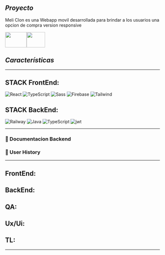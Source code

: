 ## *Proyecto*

Meli Clon es una Webapp movil desarrollada para brindar a los usuarios una opcion de compra version responsive

<img src="https://external-content.duckduckgo.com/iu/?u=https%3A%2F%2Ftse1.mm.bing.net%2Fth%3Fid%3DOIP.vWC5RURCV1fBl8udlr42cgHaDv%26pid%3DApi&f=1&ipt=25e1166774498de547b04fa85d5cba2422af1373ebbb19149fe2632c44907b2a&ipo=images" width="70" height="50"><img src="https://scontent.fros2-2.fna.fbcdn.net/v/t39.30808-6/299186025_168808675676315_5272485203387695428_n.jpg?_nc_cat=111&ccb=1-7&_nc_sid=a2f6c7&_nc_ohc=B6yrMkKiHwMAX-0xQ9t&_nc_ht=scontent.fros2-2.fna&oh=00_AfDGN0Yye0kK4s7iF8tR8x3JYTWnC17bqUOw9YD69lGnew&oe=64F93DA6" width="60" height="50">


## *Características*

<hr/>

## STACK FrontEnd:

![React](https://img.shields.io/badge/Angular-E23237?style=for-the-badge&logo=angular&logoColor=black) ![TypeScript](https://img.shields.io/badge/TypeScript-blue.svg?style=for-the-badge&logo=TypeScript&logoColor=white) ![Sass](https://img.shields.io/badge/SCSS-CC6699?style=for-the-badge&logo=sass&logoColor=white) ![Firebase](https://img.shields.io/badge/Firebase-FFCA28?style=for-the-badge&logo=firebase&logoColor=white) ![Tailwind](https://img.shields.io/badge/Tailwind-06B6D4?style=for-the-badge&logo=tailwindcss&logoColor=white)

## STACK BackEnd:

![Railway](https://img.shields.io/badge/Railway-0B0D0E?style=for-the-badge&logo=railway&logoColor=white) ![Java](https://img.shields.io/badge/Java-%23404d59.svg?style=for-the-badge&logo=JAVA&logoColor=%2361DAFB) ![TypeScript](https://img.shields.io/badge/TypeScript-blue.svg?style=for-the-badge&logo=TypeScript&logoColor=white) ![jwt](https://img.shields.io/badge/JWT-000000?style=for-the-badge&logo=JSON%20web%20tokens&logoColor=white)

<hr/>

### 🔗 Documentacion Backend

### 🔗 User History

<hr/>

## FrontEnd:

## BackEnd:

## QA:

## Ux/Ui:

## TL:

 <hr/>
